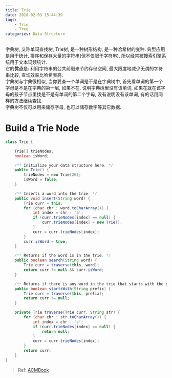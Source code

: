 ```yaml
---
title: Trie
date: 2018-02-03 15:44:39
tags:
    - Trie
    - Tree
categories: Data Structure
---
```


字典树, 又称单词查找树, Trie树, 是一种树形结构, 是一种哈希树的变种. 典型应用是用于统计, 排序和保存大量的字符串(但不仅限于字符串), 所以经常被搜索引擎系统用于文本词频统计.  
它的**优点**是: 利用字符串的公共前缀来节约存储空间, 最大限度地减少无谓的字符串比较, 查询效率比哈希表高.  
字典树与字典很相似, 当你要查一个单词是不是在字典树中, 首先看单词的第一个字母是不是在字典的第一层, 如果不在, 说明字典树里没有该单词, 如果在就在该字母的孩子节点里找是不是有单词的第二个字母, 没有说明没有该单词, 有的话用同样的方法继续查找.  
字典树不仅可以用来储存字母, 也可以储存数字等其它数据. 

<!-- more -->


# Build a Trie Node
```java
class Trie {

    Trie[] trieNodes;
    boolean isWord;

    /** Initialize your data structure here. */
    public Trie() {
        trieNodes = new Trie[26];
        isWord = false;
    }

    /** Inserts a word into the trie. */
    public void insert(String word) {
        Trie curr = this;
        for (char chr : word.toCharArray()) {
            int index = chr - 'a';
            if (curr.trieNodes[index] == null) {
                curr.trieNodes[index] = new Trie();
            }
            curr = curr.trieNodes[index];
        }
        curr.isWord = true;
    }

    /** Returns if the word is in the trie. */
    public boolean search(String word) {
        Trie curr = traverse(this, word);
        return curr != null && curr.isWord;
    }

    /** Returns if there is any word in the trie that starts with the given prefix. */
    public boolean startsWith(String prefix) {
        Trie curr = traverse(this, prefix);
        return curr != null;
    }

    private Trie traverse(Trie curr, String str) {
        for (char chr : str.toCharArray()) {
            int index = chr - 'a';
            if (curr.trieNodes[index] == null) {
                return null;
            }
            curr = curr.trieNodes[index];
        }
        return curr;
    }
}
```
> Ref: [ACMBook](https://hrbust-acm-team.gitbooks.io/acm-book/content/data_structure/ds_part4.html)